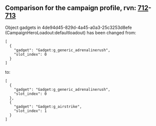 ## Comparison for the campaign profile, rvn: [712](https://github.com/PRO100KatYT/FortniteProfileRevisions/tree/main/profiles/campaign/712%20campaign.json)-[713](https://github.com/PRO100KatYT/FortniteProfileRevisions/tree/main/profiles/campaign/713%20campaign.json)

Object gadgets in 4de94d45-829d-4a45-a0a3-25c3253d8efe (CampaignHeroLoadout:defaultloadout) has been changed from:

```
[
  {
    "gadget": "Gadget:g_generic_adrenalinerush",
    "slot_index": 0
  }
]
```

to:

```
[
  {
    "gadget": "Gadget:g_generic_adrenalinerush",
    "slot_index": 0
  },
  {
    "gadget": "Gadget:g_airstrike",
    "slot_index": 1
  }
]
```

<br><br>
